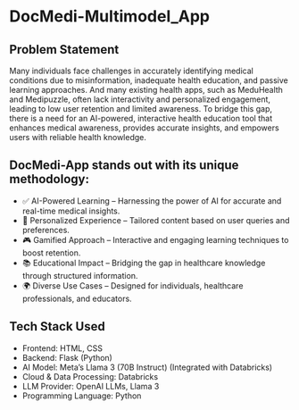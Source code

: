 ﻿# DocMedi-Multimodel_App

## Problem Statement
Many individuals face challenges in accurately identifying medical conditions due to misinformation, inadequate health education, and passive learning approaches.
And many existing health apps, such as MeduHealth and Medipuzzle, often lack interactivity and personalized engagement, leading to low user retention and limited awareness.
To bridge this gap, there is a need for an AI-powered, interactive health education tool that enhances medical awareness, provides accurate insights, and empowers users with reliable health knowledge.

## DocMedi-App stands out with its unique methodology:

- ✅ AI-Powered Learning – Harnessing the power of AI for accurate and real-time medical insights.
- 👤 Personalized Experience – Tailored content based on user queries and preferences.
- 🎮 Gamified Approach – Interactive and engaging learning techniques to boost retention.
- 📚 Educational Impact – Bridging the gap in healthcare knowledge through structured information.
- 🌍 Diverse Use Cases – Designed for individuals, healthcare professionals, and educators.

## Tech Stack Used
- Frontend: HTML, CSS
- Backend: Flask (Python)
- AI Model: Meta’s Llama 3 (70B Instruct) (Integrated with Databricks)
- Cloud & Data Processing: Databricks
- LLM Provider: OpenAI LLMs, Llama 3
- Programming Language: Python
